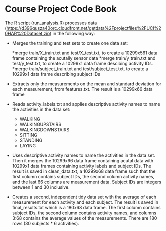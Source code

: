Course Project Code Book
========================

The R script (run_analysis.R) processes data (https://d396qusza40orc.cloudfront.net/getdata%2Fprojectfiles%2FUCI%20HAR%20Dataset.zip) in the following way:

* Merges the training and test sets to create one data set: 
  
  *merge train/X_train.txt and test/X_test.txt, to create a 10299x561 data frame containing the acutally sensor data
  *merge train/y_train.txt and test/y_test.txt, to create a 10299x1 data frame descibing activity IDs.
  *merge train/subject_train.txt and test/subject_test.txt, to create a 10299x1 data frame describing subject IDs

* Extracts only the measurements on the mean and standard deviation for each measurement, from features.txt. The result is a 10299x66 data frame

* Reads activity_labels.txt and applies descriptive activity names to name the activities in the data set:

  * WALKING
  * WALKINGUPSTAIRS
  * WALKINGDOWNSTAIRS
  * SITTING
  * STANDING
  * LAYING


* Uses descriptive activity names to name the activities in the data set. Then it merges the 10299x66 data frame containing acutal data with 10299x1 data frames containing activity labels and subject IDs. The result is saved in clean_data.txt, a 10299x68 data frame such that the first column contains subject IDs, the second column activity names, and the last 66 columns are measurement data. Subject IDs are integers between 1 and 30 inclusive. 

* Creates a second, independent tidy data set with the average of each measurement for each activity and each subject. The result is saved in final_results.txt which is a 180x68 data frame. The first column contains subject IDs, the second column contains activity names, and columns 3:68 contains the average values of the measurements. There are 180 rows (30 subjects * 6 activities).

